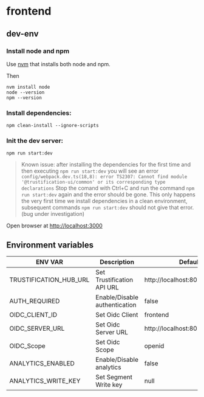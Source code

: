 # frontend

## dev-env

### Install node and npm

Use [nvm](https://github.com/nvm-sh/nvm?tab=readme-ov-file#install--update-script)
that installs both node and npm.

Then

```shell
nvm install node
node --version
npm --version
```

### Install dependencies:

```shell
npm clean-install --ignore-scripts
```

### Init the dev server:

```shell
npm run start:dev
```

> Known issue: after installing the dependencies for the first time and then executing `npm run start:dev` you will see an error `config/webpack.dev.ts(18,8): error TS2307: Cannot find module '@trustification-ui/common' or its corresponding type declarations`
> Stop the comand with Ctrl+C and run the command `npm run start:dev` again and the error should be gone. This only happens the very first time we install dependencies in a clean environment, subsequent commands `npm run start:dev` should not give that error. (bug under investigation)

Open browser at <http://localhost:3000>

## Environment variables

| ENV VAR                | Description                   | Defaul value                         |
| ---------------------- | ----------------------------- | ------------------------------------ |
| TRUSTIFICATION_HUB_URL | Set Trustification API URL    | http://localhost:8080                |
| AUTH_REQUIRED          | Enable/Disable authentication | false                                |
| OIDC_CLIENT_ID         | Set Oidc Client               | frontend                             |
| OIDC_SERVER_URL        | Set Oidc Server URL           | http://localhost:8090/realms/chicken |
| OIDC_Scope             | Set Oidc Scope                | openid                               |
| ANALYTICS_ENABLED      | Enable/Disable analytics      | false                                |
| ANALYTICS_WRITE_KEY    | Set Segment Write key         | null                                 |
